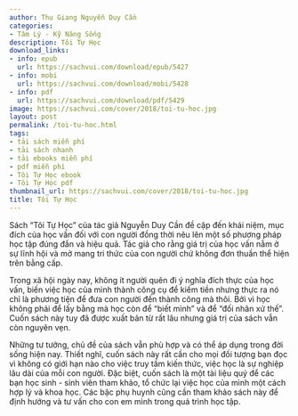 ```yaml
---
author: Thu Giang Nguyễn Duy Cần
categories:
- Tâm Lý - Kỹ Năng Sống
description: Tôi Tự Học
download_links:
- info: epub
  url: https://sachvui.com/download/epub/5427
- info: mobi
  url: https://sachvui.com/download/mobi/5428
- info: pdf
  url: https://sachvui.com/download/pdf/5429
image: https://sachvui.com/cover/2018/toi-tu-hoc.jpg
layout: post
permalink: /toi-tu-hoc.html
tags:
- tải sách miễn phí
- tải sách nhanh
- tải ebooks miễn phí
- pdf miễn phí
- Tôi Tự Học ebook
- Tôi Tự Học pdf
thumbnail_url: https://sachvui.com/cover/2018/toi-tu-hoc.jpg
title: Tôi Tự Học
---
```


 <div class="item-desc text-justify"> <p>Sách “Tôi Tự Học” của tác giả Nguyễn Duy Cần đề cập đến khái niệm, mục đích của học vấn đối với con người đồng thời nêu lên một số phương pháp học tập đúng đắn và hiệu quả. Tác giả cho rằng giá trị của học vấn nằm ở sự lĩnh hội và mở mang tri thức của con người chứ không đơn thuần thể hiện trên bằng cấp.</p><p>Trong xã hội ngày nay, không ít người quên đi ý nghĩa đích thực của học vấn, biến việc học của mình thành công cụ để kiếm tiền nhưng thực ra nó chỉ là phương tiện để đưa con người đến thành công mà thôi. Bởi vì học không phải để lấy bằng mà học còn để “biết mình” và để “đối nhân xử thế”. Cuốn sách này tuy đã được xuất bản từ rất lâu nhưng giá trị của sách vẫn còn nguyên vẹn.</p><p>Những tư tưởng, chủ đề của sách vẫn phù hợp và có thể áp dụng trong đời sống hiện nay. Thiết nghĩ, cuốn sách này rất cần cho mọi đối tượng bạn đọc vì không có giới hạn nào cho việc truy tầm kiến thức, việc học là sự nghiệp lâu dài của mỗi con người. Đặc biệt, cuốn sách là một tài liệu quý để các bạn học sinh - sinh viên tham khảo, tổ chức lại việc học của mình một cách hợp lý và khoa học. Các bậc phụ huynh cũng cần tham khảo sách này để định hướng và tư vấn cho con em mình trong quá trình học tập.</p> </div>